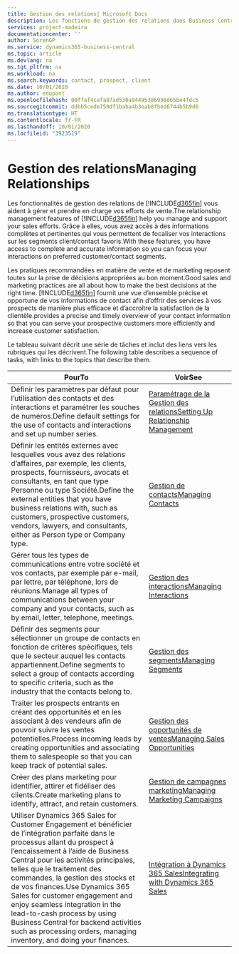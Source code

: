 ```yaml
---
title: Gestion des relations| Microsoft Docs
description: Les fonctions de gestion des relations dans Business Central prennent en charge vos efforts en matière de vente et vous permettent d’accéder à des informations sur les contacts et les prospects afin de pouvoir servir vos clients efficacement.
services: project-madeira
documentationcenter: ''
author: SorenGP
ms.service: dynamics365-business-central
ms.topic: article
ms.devlang: na
ms.tgt_pltfrm: na
ms.workload: na
ms.search.keywords: contact, prospect, client
ms.date: 10/01/2020
ms.author: edupont
ms.openlocfilehash: 00ffaf4cefa87ad530a94495386998d65be4fdc5
ms.sourcegitcommit: ddbb5cede750df1baba4b3eab8fbed6744b5b9d6
ms.translationtype: HT
ms.contentlocale: fr-FR
ms.lasthandoff: 10/01/2020
ms.locfileid: "3923519"
---
```

# <a name="managing-relationships"></a><span data-ttu-id="11ed2-103">Gestion des relations</span><span class="sxs-lookup"><span data-stu-id="11ed2-103">Managing Relationships</span></span>
<span data-ttu-id="11ed2-104">Les fonctionnalités de gestion des relations de [!INCLUDE[d365fin](includes/d365fin_md.md)] vous aident à gérer et prendre en charge vos efforts de vente.</span><span class="sxs-lookup"><span data-stu-id="11ed2-104">The relationship management features of [!INCLUDE[d365fin](includes/d365fin_md.md)] help you manage and support your sales efforts.</span></span> <span data-ttu-id="11ed2-105">Grâce à elles, vous avez accès à des informations complètes et pertinentes qui vous permettent de focaliser vos interactions sur les segments client/contact favoris.</span><span class="sxs-lookup"><span data-stu-id="11ed2-105">With these features, you have access to complete and accurate information so you can focus your interactions on preferred customer/contact segments.</span></span>

<span data-ttu-id="11ed2-106">Les pratiques recommandées en matière de vente et de marketing reposent toutes sur la prise de décisions appropriées au bon moment.</span><span class="sxs-lookup"><span data-stu-id="11ed2-106">Good sales and marketing practices are all about how to make the best decisions at the right time.</span></span> [!INCLUDE[d365fin](includes/d365fin_md.md)] <span data-ttu-id="11ed2-107">fournit une vue d’ensemble précise et opportune de vos informations de contact afin d’offrir des services à vos prospects de manière plus efficace et d’accroître la satisfaction de la clientèle.</span><span class="sxs-lookup"><span data-stu-id="11ed2-107">provides a precise and timely overview of your contact information so that you can serve your prospective customers more efficiently and increase customer satisfaction.</span></span>

<span data-ttu-id="11ed2-108">Le tableau suivant décrit une série de tâches et inclut des liens vers les rubriques qui les décrivent.</span><span class="sxs-lookup"><span data-stu-id="11ed2-108">The following table describes a sequence of tasks, with links to the topics that describe them.</span></span>  

| <span data-ttu-id="11ed2-109">Pour</span><span class="sxs-lookup"><span data-stu-id="11ed2-109">To</span></span> | <span data-ttu-id="11ed2-110">Voir</span><span class="sxs-lookup"><span data-stu-id="11ed2-110">See</span></span> |
| --- | --- |
|<span data-ttu-id="11ed2-111">Définir les paramètres par défaut pour l’utilisation des contacts et des interactions et paramétrer les souches de numéros.</span><span class="sxs-lookup"><span data-stu-id="11ed2-111">Define default settings for the use of contacts and interactions and set up number series.</span></span>|[<span data-ttu-id="11ed2-112">Paramétrage de la Gestion des relations</span><span class="sxs-lookup"><span data-stu-id="11ed2-112">Setting Up Relationship Management</span></span>](marketing-setup-marketing.md)|
|<span data-ttu-id="11ed2-113">Définir les entités externes avec lesquelles vous avez des relations d’affaires, par exemple, les clients, prospects, fournisseurs, avocats et consultants, en tant que type Personne ou type Société.</span><span class="sxs-lookup"><span data-stu-id="11ed2-113">Define the external entities that you have business relations with, such as customers, prospective customers, vendors, lawyers, and consultants, either as Person type or Company type.</span></span>|[<span data-ttu-id="11ed2-114">Gestion de contacts</span><span class="sxs-lookup"><span data-stu-id="11ed2-114">Managing Contacts</span></span>](marketing-contacts.md)|
|<span data-ttu-id="11ed2-115">Gérer tous les types de communications entre votre société et vos contacts, par exemple par e-mail, par lettre, par téléphone, lors de réunions.</span><span class="sxs-lookup"><span data-stu-id="11ed2-115">Manage all types of communications between your company and your contacts, such as by email, letter, telephone, meetings.</span></span>|[<span data-ttu-id="11ed2-116">Gestion des interactions</span><span class="sxs-lookup"><span data-stu-id="11ed2-116">Managing Interactions</span></span>](marketing-interactions.md)|
|<span data-ttu-id="11ed2-117">Définir des segments pour sélectionner un groupe de contacts en fonction de critères spécifiques, tels que le secteur auquel les contacts appartiennent.</span><span class="sxs-lookup"><span data-stu-id="11ed2-117">Define segments to select a group of contacts according to specific criteria, such as the industry that the contacts belong to.</span></span>|[<span data-ttu-id="11ed2-118">Gestion des segments</span><span class="sxs-lookup"><span data-stu-id="11ed2-118">Managing Segments</span></span>](marketing-segments.md)|
|<span data-ttu-id="11ed2-119">Traiter les prospects entrants en créant des opportunités et en les associant à des vendeurs afin de pouvoir suivre les ventes potentielles.</span><span class="sxs-lookup"><span data-stu-id="11ed2-119">Process incoming leads by creating opportunities and associating them to salespeople so that you can keep track of potential sales.</span></span>|[<span data-ttu-id="11ed2-120">Gestion des opportunités de ventes</span><span class="sxs-lookup"><span data-stu-id="11ed2-120">Managing Sales Opportunities</span></span>](marketing-manage-sales-opportunities.md)|
|<span data-ttu-id="11ed2-121">Créer des plans marketing pour identifier, attirer et fidéliser des clients.</span><span class="sxs-lookup"><span data-stu-id="11ed2-121">Create marketing plans to identify, attract, and retain customers.</span></span>|[<span data-ttu-id="11ed2-122">Gestion de campagnes marketing</span><span class="sxs-lookup"><span data-stu-id="11ed2-122">Managing Marketing Campaigns</span></span>](marketing-campaigns.md)|
|<span data-ttu-id="11ed2-123">Utiliser Dynamics 365 Sales for Customer Engagement et bénéficier de l’intégration parfaite dans le processus allant du prospect à l’encaissement à l’aide de Business Central pour les activités principales, telles que le traitement des commandes, la gestion des stocks et de vos finances.</span><span class="sxs-lookup"><span data-stu-id="11ed2-123">Use Dynamics 365 Sales for customer engagement and enjoy seamless integration in the lead-to-cash process by using Business Central for backend activities such as processing orders, managing inventory, and doing your finances.</span></span>|[<span data-ttu-id="11ed2-124">Intégration à Dynamics 365 Sales</span><span class="sxs-lookup"><span data-stu-id="11ed2-124">Integrating with Dynamics 365 Sales</span></span>](marketing-integrate-dynamicscrm.md)|
